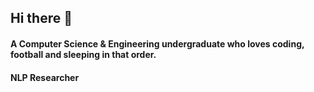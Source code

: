 ## Hi there 👋
#### A Computer Science & Engineering undergraduate who loves coding, football and sleeping in that order. 
#### NLP Researcher
